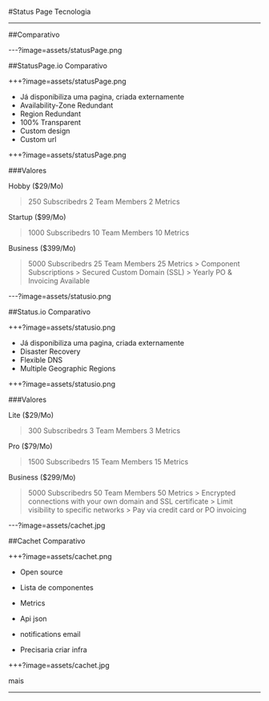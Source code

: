 #Status Page Tecnologia

---

##Comparativo

---?image=assets/statusPage.png

##StatusPage.io
Comparativo

+++?image=assets/statusPage.png

* Já disponibiliza uma pagina, criada externamente
* Availability-Zone Redundant
* Region Redundant
* 100% Transparent
* Custom design
* Custom url

+++?image=assets/statusPage.png

###Valores

Hobby ($29/Mo)
> 250 Subscribedrs
> 2 Team Members
> 2 Metrics 

Startup ($99/Mo)
> 1000 Subscribedrs
> 10 Team Members
> 10 Metrics 

Business ($399/Mo)
> 5000 Subscribedrs
> 25 Team Members
> 25 Metrics 
    > Component Subscriptions
    > Secured Custom Domain (SSL)
    > Yearly PO & Invoicing Available

---?image=assets/statusio.png

##Status.io
Comparativo

+++?image=assets/statusio.png

* Já disponibiliza uma pagina, criada externamente
* Disaster Recovery
* Flexible DNS
* Multiple Geographic Regions

+++?image=assets/statusio.png

###Valores

Lite ($29/Mo)
> 300 Subscribedrs
> 3 Team Members
> 3 Metrics 

Pro ($79/Mo)
> 1500 Subscribedrs
> 15 Team Members
> 15 Metrics 

Business ($299/Mo)
> 5000 Subscribedrs
> 50 Team Members
> 50 Metrics 
    > Encrypted connections with your own domain and SSL certificate
    > Limit visibility to specific networks
    > Pay via credit card or PO invoicing

---?image=assets/cachet.jpg

##Cachet
Comparativo

+++?image=assets/cachet.png

* Open source
* Lista de componentes
* Metrics
* Api json
* notifications email


* Precisaria criar infra 

+++?image=assets/cachet.jpg

mais

---